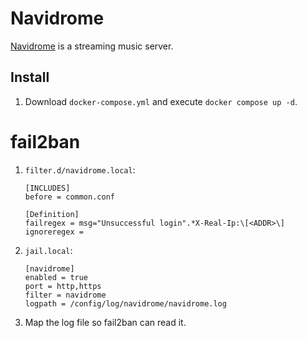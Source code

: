 # Navidrome

[Navidrome](https://www.navidrome.org) is a streaming music server.

## Install

1. Download `docker-compose.yml` and execute `docker compose up -d`.

# fail2ban

1. `filter.d/navidrome.local`:

   ```
   [INCLUDES]
   before = common.conf

   [Definition]
   failregex = msg="Unsuccessful login".*X-Real-Ip:\[<ADDR>\]
   ignoreregex =
   ```
   
2. `jail.local`:

   ```
   [navidrome]
   enabled = true
   port = http,https
   filter = navidrome
   logpath = /config/log/navidrome/navidrome.log   
   ```
   
3. Map the log file so fail2ban can read it.

